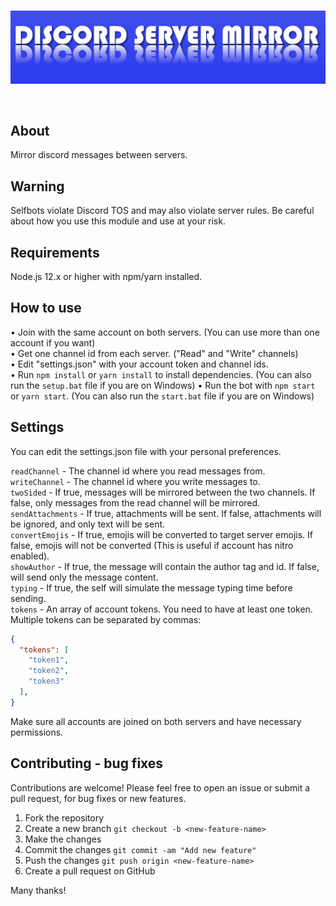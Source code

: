 <div align="center">
  <br />
  <p>
    <img src="./logo.png" width="800" alt="discord-server-mirror" />
  </p>
  <br />
</div>

## About
Mirror discord messages between servers.

## Warning
Selfbots violate Discord TOS and may also violate server rules. Be careful about how you use this module and use at your risk.

## Requirements
Node.js 12.x or higher with npm/yarn installed.

## How to use
• Join with the same account on both servers. (You can use more than one account if you want)  
• Get one channel id from each server. ("Read" and "Write" channels)  
• Edit "settings.json" with your account token and channel ids.  
• Run `npm install` or `yarn install` to install dependencies. (You can also run the `setup.bat` file if you are on Windows)
• Run the bot with `npm start` or `yarn start`. (You can also run the `start.bat` file if you are on Windows) 

## Settings
You can edit the settings.json file with your personal preferences.

`readChannel` - The channel id where you read messages from.  
`writeChannel` - The channel id where you write messages to.  
`twoSided` - If true, messages will be mirrored between the two channels. If false, only messages from the read channel will be mirrored.  
`sendAttachments` - If true, attachments will be sent. If false, attachments will be ignored, and only text will be sent.  
`convertEmojis` - If true, emojis will be converted to target server emojis. If false, emojis will not be converted (This is useful if account has nitro enabled).  
`showAuthor` - If true, the message will contain the author tag and id. If false, will send only the message content.  
`typing` - If true, the self will simulate the message typing time before sending.  
`tokens` - An array of account tokens. You need to have at least one token.  
Multiple tokens can be separated by commas:
```json
{
  "tokens": [
    "token1",
    "token2",
    "token3"
  ],
}
```

Make sure all accounts are joined on both servers and have necessary permissions.

## Contributing - bug fixes
Contributions are welcome! Please feel free to open an issue or submit a pull request, for bug fixes or new features.

1. Fork the repository
2. Create a new branch `git checkout -b <new-feature-name>`
3. Make the changes
4. Commit the changes `git commit -am "Add new feature"`
5. Push the changes `git push origin <new-feature-name>`
6. Create a pull request on GitHub

Many thanks!
